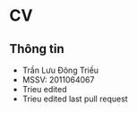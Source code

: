 # CV
## Thông tin
* Trần Lưu Đông Triều
* MSSV: 2011064067
* Trieu edited
* Trieu edited last pull request